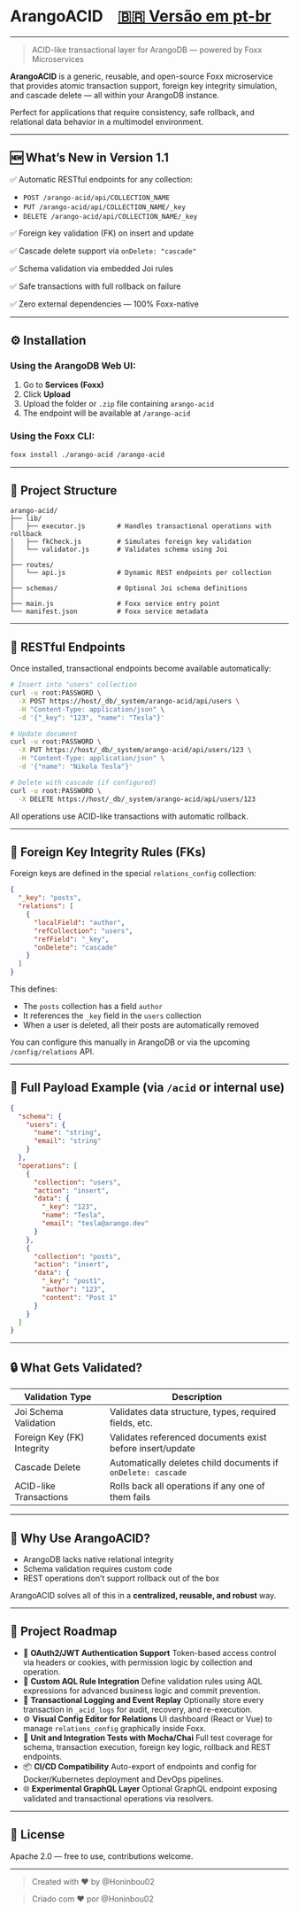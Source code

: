# ArangoACID    [🇧🇷 Versão em pt-br](README-Br.md)

---

> ACID-like transactional layer for ArangoDB — powered by Foxx Microservices

**ArangoACID** is a generic, reusable, and open-source Foxx microservice that provides atomic transaction support, foreign key integrity simulation, and cascade delete — all within your ArangoDB instance.

Perfect for applications that require consistency, safe rollback, and relational data behavior in a multimodel environment.

---

## 🆕 What’s New in Version 1.1

✅ Automatic RESTful endpoints for any collection:

* `POST /arango-acid/api/COLLECTION_NAME`
* `PUT /arango-acid/api/COLLECTION_NAME/_key`
* `DELETE /arango-acid/api/COLLECTION_NAME/_key`

✅ Foreign key validation (FK) on insert and update

✅ Cascade delete support via `onDelete: "cascade"`

✅ Schema validation via embedded Joi rules

✅ Safe transactions with full rollback on failure

✅ Zero external dependencies — 100% Foxx-native

---

## ⚙️ Installation

### Using the ArangoDB Web UI:

1. Go to **Services (Foxx)**
2. Click **Upload**
3. Upload the folder or `.zip` file containing `arango-acid`
4. The endpoint will be available at `/arango-acid`

### Using the Foxx CLI:

```bash
foxx install ./arango-acid /arango-acid
```

---

## 📁 Project Structure

```
arango-acid/
├── lib/
│   ├── executor.js        # Handles transactional operations with rollback
│   ├── fkCheck.js         # Simulates foreign key validation
│   └── validator.js       # Validates schema using Joi
│
├── routes/
│   └── api.js             # Dynamic REST endpoints per collection
│
├── schemas/               # Optional Joi schema definitions
│
├── main.js                # Foxx service entry point
└── manifest.json          # Foxx service metadata
```

---

## 🔗 RESTful Endpoints

Once installed, transactional endpoints become available automatically:

```bash
# Insert into "users" collection
curl -u root:PASSWORD \
  -X POST https://host/_db/_system/arango-acid/api/users \
  -H "Content-Type: application/json" \
  -d '{"_key": "123", "name": "Tesla"}'

# Update document
curl -u root:PASSWORD \
  -X PUT https://host/_db/_system/arango-acid/api/users/123 \
  -H "Content-Type: application/json" \
  -d '{"name": "Nikola Tesla"}'

# Delete with cascade (if configured)
curl -u root:PASSWORD \
  -X DELETE https://host/_db/_system/arango-acid/api/users/123
```

All operations use ACID-like transactions with automatic rollback.

---

## 🧠 Foreign Key Integrity Rules (FKs)

Foreign keys are defined in the special `relations_config` collection:

```json
{
  "_key": "posts",
  "relations": [
    {
      "localField": "author",
      "refCollection": "users",
      "refField": "_key",
      "onDelete": "cascade"
    }
  ]
}
```

This defines:

* The `posts` collection has a field `author`
* It references the `_key` field in the `users` collection
* When a user is deleted, all their posts are automatically removed

You can configure this manually in ArangoDB or via the upcoming `/config/relations` API.

---

## 📃 Full Payload Example (via `/acid` or internal use)

```json
{
  "schema": {
    "users": {
      "name": "string",
      "email": "string"
    }
  },
  "operations": [
    {
      "collection": "users",
      "action": "insert",
      "data": {
        "_key": "123",
        "name": "Tesla",
        "email": "tesla@arango.dev"
      }
    },
    {
      "collection": "posts",
      "action": "insert",
      "data": {
        "_key": "post1",
        "author": "123",
        "content": "Post 1"
      }
    }
  ]
}
```

---

## 🔒 What Gets Validated?

| Validation Type            | Description                                                  |
| -------------------------- | ------------------------------------------------------------ |
| Joi Schema Validation      | Validates data structure, types, required fields, etc.       |
| Foreign Key (FK) Integrity | Validates referenced documents exist before insert/update    |
| Cascade Delete             | Automatically deletes child documents if `onDelete: cascade` |
| ACID-like Transactions     | Rolls back all operations if any one of them fails           |

---

## 🧠 Why Use ArangoACID?

* ArangoDB lacks native relational integrity
* Schema validation requires custom code
* REST operations don’t support rollback out of the box

ArangoACID solves all of this in a **centralized, reusable, and robust** way.

---

## 🧪 Project Roadmap

* 🔐 **OAuth2/JWT Authentication Support**
  Token-based access control via headers or cookies, with permission logic by collection and operation.
* 🔁 **Custom AQL Rule Integration**
  Define validation rules using AQL expressions for advanced business logic and commit prevention.
* 🧱 **Transactional Logging and Event Replay**
  Optionally store every transaction in `_acid_logs` for audit, recovery, and re-execution.
* ⚙️ **Visual Config Editor for Relations**
  UI dashboard (React or Vue) to manage `relations_config` graphically inside Foxx.
* 🧪 **Unit and Integration Tests with Mocha/Chai**
  Full test coverage for schema, transaction execution, foreign key logic, rollback and REST endpoints.
* 📦 **CI/CD Compatibility**
  Auto-export of endpoints and config for Docker/Kubernetes deployment and DevOps pipelines.
* 🌐 **Experimental GraphQL Layer**
  Optional GraphQL endpoint exposing validated and transactional operations via resolvers.

---

## 📖 License

Apache 2.0 — free to use, contributions welcome.

---

> Created with ❤️ by @Honinbou02

> Criado com ❤️ por @Honinbou02
